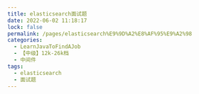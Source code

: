```yaml
---
title: elasticsearch面试题
date: 2022-06-02 11:18:17
lock: false
permalink: /pages/elasticsearch%E9%9D%A2%E8%AF%95%E9%A2%98
categories: 
  - LearnJavaToFindAJob
  - 【中级】12k-26k档
  - 中间件
tags: 
  - elasticsearch
  - 面试题
---
```


